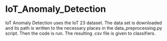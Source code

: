 # IoT_Anomaly_Detection
 
IoT Anomaly Detection uses the IoT 23 dataset. The data set is downloaded and its path is written to the necessary places in the data_preprocessing.py script. Then the code is run. The resulting .csv file is given to classifiers.
